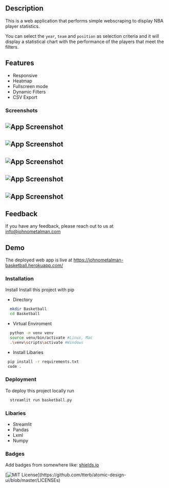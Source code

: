 
## Description

This is a web application that performs simple webscraping to display NBA player statistics. 

You can select the  `year`, `team` and `position` as selection criteria and it will display a statistical chart with the performance of the players that meet the filters.
  
## Features

- Responsive
- Heatmap
- Fullscreen mode
- Dynamic Filters
- CSV Export

  
### Screenshots

![App Screenshot](https://i.ibb.co/jhMzkzg/1.jpg)
-
![App Screenshot](https://i.ibb.co/SmSjLJT/2.jpg)
-
![App Screenshot](https://i.ibb.co/jbQQbRz/3.jpg)
-
![App Screenshot](https://i.ibb.co/zHDBbJD/4.jpg)
-
![App Screenshot](https://i.ibb.co/3ykSyq8/5.jpg)
-



  
## Feedback

If you have any feedback, please reach out to us at info@johnometalman.com

  
## Demo

The deployed web app is live at https://johnometalman-basketball.herokuapp.com/

  
### Installation
Install 
Install this project with pip

* Directory

```bash
  mkdir Basketball
  cd Basketball

```
* Virtual Enviroment
```bash
  python -m venv venv
  source venv/bin/activate #Linux, Mac
  .\venv\scripts\activate #Windows
```
* Install Libaries
 
 ```bash
  pip install -r requirements.txt
  code .
```
### Deployment

To deploy this project locally run

```bash
  streamlit run basketball.py
```

### Libaries
* Streamlit
* Pandas
* Lxml
* Numpy


  
### Badges

Add badges from somewhere like: [shields.io](https://shields.io/)

[![MIT License](https://img.shields.io/apm/l/atomic-design-ui.svg?)](https://github.com/tterb/atomic-design-ui/blob/master/LICENSEs)
  